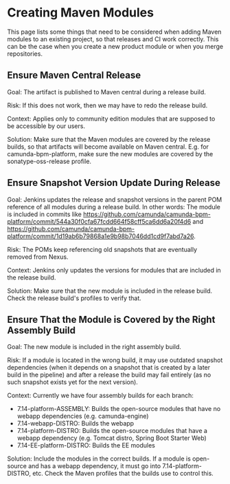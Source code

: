 # Creating Maven Modules

This page lists some things that need to be considered when adding Maven modules to an existing project, so that releases and CI work correctly. This can be the case when you create a new product module or when you merge repositories.

## Ensure Maven Central Release

Goal: The artifact is published to Maven central during a release build.

Risk: If this does not work, then we may have to redo the release build.

Context: Applies only to community edition modules that are supposed to be accessible by our users. 

Solution: Make sure that the Maven modules are covered by the release builds, so that artifacts will become available on Maven central. E.g. for camunda-bpm-platform, make sure the new modules are covered by the sonatype-oss-release profile.

## Ensure Snapshot Version Update During Release

Goal: Jenkins updates the release and snapshot versions in the parent POM reference of all modules during a release build. In other words: The module is included in commits like https://github.com/camunda/camunda-bpm-platform/commit/544a30f0cfa67fcdd664f58cff5ca6dd6a20f4d6 and https://github.com/camunda/camunda-bpm-platform/commit/1d19ab6b79868a1e9b98b7046dd1cd9f7abd7a26. 

Risk: The POMs keep referencing old snapshots that are eventually removed from Nexus.

Context: Jenkins only updates the versions for modules that are included in the release build.

Solution: Make sure that the new module is included in the release build. Check the release build's profiles to verify that.

## Ensure That the Module is Covered by the Right Assembly Build

Goal: The new module is included in the right assembly build.

Risk: If a module is located in the wrong build, it may use outdated snapshot dependencies (when it depends on a snapshot that is created by a later build in the pipeline) and after a release the build may fail entirely (as no such snapshot exists yet for the next version).

Context: Currently we have four assembly builds for each branch:

* 7.14-platform-ASSEMBLY: Builds the open-source modules that have no webapp dependencies (e.g. camunda-engine)
* 7.14-webapp-DISTRO: Builds the webapp
* 7.14-platform-DISTRO: Builds the open-source modules that have a webapp dependency (e.g. Tomcat distro, Spring Boot Starter Web)
* 7.14-EE-platform-DISTRO: Builds the EE modules

Solution: Include the modules in the correct builds. If a module is open-source and has a webapp dependency, it must go into 7.14-platform-DISTRO, etc. Check the Maven profiles that the builds use to control this.